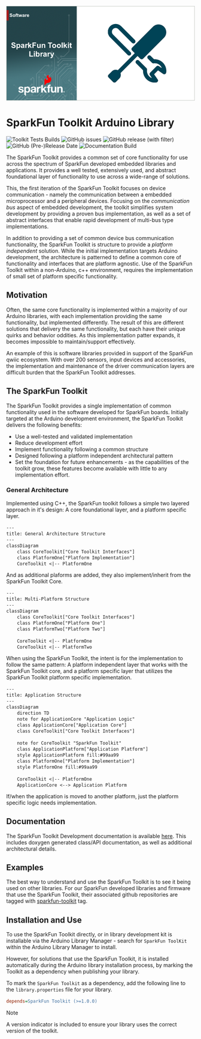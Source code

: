 ![SparkFun ToolKit](docs/images/gh-banner-2025-banner-toolkit.png "SparkFun Toolkit")
# SparkFun Toolkit Arduino Library

![Toolkit Tests Builds](https://github.com/sparkfun/SparkFun_Toolkit/actions/workflows/compile-sketch.yml/badge.svg)
![GitHub issues](https://img.shields.io/github/issues/sparkfun/SparkFun_Toolkit)
![GitHub release (with filter)](https://img.shields.io/github/v/release/sparkfun/SparkFun_Toolkit)
![GitHub (Pre-)Release Date](https://img.shields.io/github/release-date-pre/sparkfun/SparkFun_Toolkit)
![Documentation Build](https://github.com/sparkfun/SparkFun_Toolkit/actions/workflows/build-deploy-ghpages.yml/badge.svg)

The SparkFun Toolkit provides a common set of core functionality for use across the spectrum of SparkFun developed embedded libraries and applications. It provides a well tested, extensively used, and abstract foundational layer of functionality to use across a wide-range of solutions. 

This, the first iteration of the SparkFun Toolkit focuses on device communication - namely the communication between a embedded microprocessor and a peripheral devices. Focusing on the *communication bus* aspect of embedded development, the toolkit simplifies system development by providing a proven bus implementation, as well as a set of abstract interfaces that enable rapid development of multi-bus type implementations. 

In addition to providing a set of common device bus communication functionality, the SparkFun Toolkit is structure to provide a *platform independent* solution. While the initial implementation targets Arduino development, the architecture is patterned to define a common core of functionality and interfaces that are platform agnostic. Use of the SparkFun Toolkit within a non-Arduino, c++ environment, requires the implementation of small set of platform specific functionality. 

## Motivation

Often, the same core functionality is implemented within a majority of our Arduino libraries, with each implementation providing the same functionality, but implemented differently.  The result of this are different solutions that delivery the same functionality, but each have  their unique quirks and behavior oddities. As this implementation patter expands, it becomes impossible to maintain/support effectively. 

An example of this is software libraries provided in support of the SparkFun qwiic ecosystem. With over 200 sensors, input devices and accessories, the implementation and maintenance of the driver communication layers are difficult burden that the SparkFun Toolkit addresses. 

## The SparkFun Toolkit

The SparkFun Toolkit provides a single implementation of common functionality used in the software developed for SparkFun boards. Initially targeted  at the Arduino development environment, the SparkFun Toolkit delivers the following benefits:

* Use a well-tested and validated implementation
* Reduce development effort
* Implement functionality following a common structure
* Designed following a platform independent architectural pattern
* Set the foundation for future enhancements - as the capabilities of the toolkit grow, these features become available with little to any implementation effort.

### General Architecture

Implemented using C++, the SparkFun toolkit follows a simple two layered approach in it's design: A core foundational layer, and a platform specific layer. 

```mermaid
---
title: General Architecture Structure
---
classDiagram
    class CoreToolkit["Core Toolkit Interfaces"] 
    class PlatformOne["Platform Implementation"]
    CoreToolkit <|-- PlatformOne

```
And as additional plaforms are added, they also implement/inherit from the SparkFun Toolkit Core.
```mermaid
---
title: Multi-Platform Structure
---
classDiagram
    class CoreToolkit["Core Toolkit Interfaces"]
    class PlatformOne["Platform One"]
    class PlatformTwo["Platform Two"]

    CoreToolkit <|-- PlatformOne
    CoreToolkit <|-- PlatformTwo
```

When using the SparkFun Toolkit, the intent is for the implementation to follow the same pattern: A platform independent layer that works with the SparkFun Toolkit core, and a platform specific layer that utilizes the SparkFun Toolkit platform specific implementation. 

```mermaid
---
title: Application Structure
---
classDiagram
    direction TD
    note for ApplicationCore "Application Logic"
    class ApplicationCore["Application Core"]
    class CoreToolkit["Core Toolkit Interfaces"] 

    note for CoreToolkit "SparkFun Toolkit"
    class ApplicationPlatform["Application Platform"]
    style ApplicationPlatform fill:#99aa99
    class PlatformOne["Platform Implementation"]
    style PlatformOne fill:#99aa99    
    
    CoreToolkit <|-- PlatformOne
    ApplicationCore <--> Application Platform

```

If/when the application is moved to another platform, just the platform specific logic needs implementation. 

## Documentation

The SparkFun Toolkit Development documentation is available [here](https://docs.sparkfun.com/SparkFun_Toolkit). This includes doxygen generated class/API documentation, as well as additional architectural details.

## Examples

The best way to understand and use the SparkFun Toolkit is to see it being used on other libraries. For our SparkFun developed libraries and firmware that use the SparkFun Toolkit, their associated github repositories are tagged with [sparkfun-toolkit](https://github.com/topics/sparkfun-toolkit) tag. 


## Installation and Use

To use the SparkFun Toolkit directly, or in library development kit is installable via the Arduino Library Manager - search for `SparkFun ToolKit` within the Arduino Library Manager to install.

However, for solutions that use the SparkFun Toolkit, it is installed automatically during the Arduino library installation process, by marking the Toolkit as a dependency when publishing your library.

To mark the `SparkFun Toolkit` as a dependency, add the following line to the `library.properties` file for your library. 

```INI
depends=SparkFun Toolkit (>=1.0.0)
```

> [!NOTE]
> A version indicator is included to ensure your library uses the correct version of the toolkit.

